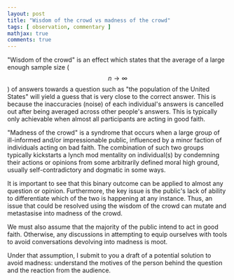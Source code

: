 ```yaml
---
layout: post
title: "Wisdom of the crowd vs madness of the crowd"
tags: [ observation, commentary ]
mathjax: true
comments: true
---
```


"Wisdom of the crowd" is an effect which states that the average of a large enough sample size ($$n \rightarrow \infty$$) of answers towards a question such as "the population of the United States" will yield a guess that is very close to the correct answer. This is because the inaccuracies (noise) of each individual's answers is cancelled out after being averaged across other people's answers. This is typically only achievable when almost all participants are acting in good faith.

"Madness of the crowd" is a syndrome that occurs when a large group of ill-informed and/or impressionable public, influenced by a minor faction of individuals acting on bad faith. The combination of such two groups typically kickstarts a lynch mod mentality on individual(s) by condemning their actions or opinions from some arbitrarily defined moral high ground, usually self-contradictory and dogmatic in some ways.

It is important to see that this binary outcome can be applied to almost any question or opinion. Furthermore, the key issue is the public's lack of ability to differentiate which of the two is happening at any instance. Thus, an issue that could be resolved using the wisdom of the crowd can mutate and metastasise into madness of the crowd.

We must also assume that the majority of the public intend to act in good faith. Otherwise, any discussions in attempting to equip ourselves with tools to avoid conversations devolving into madness is moot.

Under that assumption, I submit to you a draft of a potential solution to avoid madness: understand the motives of the person behind the question and the reaction from the audience.



<!-- To avoid participating unwittingly in driving a conversation towards madness, one must attempt to identify what factors in the formulation of a question/opinion lead to each of the two outcomes:

- timing of the question (when to ask one)
- phrasing of the question
- where this question is asked (on what platform)
- who is asking this question

These factors are also usually considered by an audience in order to understand the motive of person(s) that asked the question, and to contextualize the question itself.
 -->